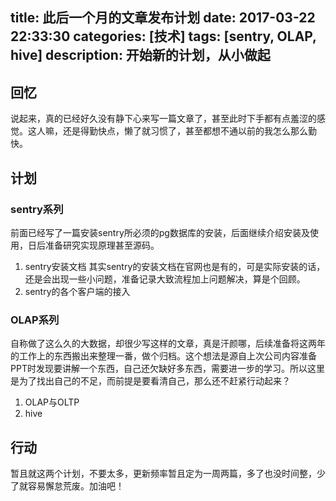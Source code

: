 title: 此后一个月的文章发布计划
date: 2017-03-22 22:33:30
categories: [技术]
tags: [sentry, OLAP, hive]
description: 开始新的计划，从小做起
---

## 回忆
说起来，真的已经好久没有静下心来写一篇文章了，甚至此时下手都有点羞涩的感觉。这人嘛，还是得勤快点，懒了就习惯了，甚至都想不通以前的我怎么那么勤快。

## 计划

### sentry系列
前面已经写了一篇安装sentry所必须的pg数据库的安装，后面继续介绍安装及使用，日后准备研究实现原理甚至源码。
1. sentry安装文档
其实sentry的安装文档在官网也是有的，可是实际安装的话，还是会出现一些小问题，准备记录大致流程加上问题解决，算是个回顾。
2. sentry的各个客户端的接入 <!--more-->

### OLAP系列
自称做了这么久的大数据，却很少写这样的文章，真是汗颜哪，后续准备将这两年的工作上的东西搬出来整理一番，做个归档。这个想法是源自上次公司内容准备PPT时发现要讲解一个东西，自己还欠缺好多东西，需要进一步的学习。所以这里是为了找出自己的不足，而前提是要看清自己，那么还不赶紧行动起来？
1. OLAP与OLTP
2. hive

## 行动
暂且就这两个计划，不要太多，更新频率暂且定为一周两篇，多了也没时间整，少了就容易懈怠荒废。加油吧！
